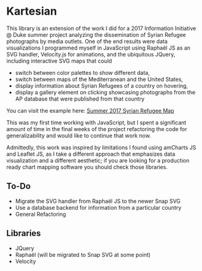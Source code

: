 # Kartesian

This library is an extension of the work I did for a 2017 Information Initiative @ Duke summer project analyzing the dissemination of Syrian Refugee photographs by media outlets. One of the end results were data visualizations I programmed myself in JavaScript using Raphaël JS as an SVG handler, Velocity.js for animations, and the ubiquitous JQuery, including interactive SVG maps that could 

* switch between color palettes to show different data, 
* switch between maps of the Mediterranean and the United States,
* display information about Syrian Refugees of a country on hovering,
* display a gallery element on clicking showcasing photographs from the AP database that were published from that country

You can visit the example here: [Summer 2017 Syrian Refugee Map](https://ortega-alejandro.github.io/syrian-refugee-crisis-project/map.html)

This was my first time working with JavaScript, but I spent a significant amount of time in the final weeks of the project refactoring the code for generalizability and would like to continue that work now. 

Admittedly, this work was inspired by limitations I found using amCharts JS and Leaflet JS, as I take a different approach that emphasizes data visualization and a different aesthetic; if you are looking for a production ready chart mapping software you should check those libraries.

## To-Do
* Migrate the SVG handler from Raphaël JS to the newer Snap SVG 
* Use a database backend for information from a particular country
* General Refactoring

## Libraries
* JQuery
* Raphaël (will be migrated to Snap SVG at some point)
* Velocity
